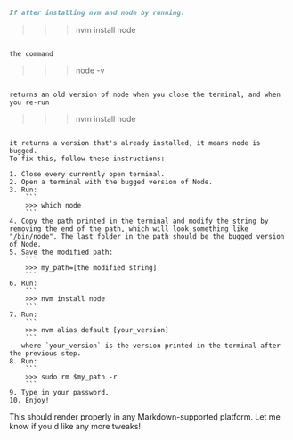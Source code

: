 ```markdown
If after installing nvm and node by running:

```
>>> nvm install node
```

the command

```
>>> node -v
```

returns an old version of node when you close the terminal, and when you re-run

```
>>> nvm install node
```

it returns a version that's already installed, it means node is bugged.  
To fix this, follow these instructions:

1. Close every currently open terminal.
2. Open a terminal with the bugged version of Node.
3. Run:
    ```
    >>> which node
    ```
4. Copy the path printed in the terminal and modify the string by removing the end of the path, which will look something like "/bin/node". The last folder in the path should be the bugged version of Node.
5. Save the modified path:
    ```
    >>> my_path=[the modified string]
    ```
6. Run:
    ```
    >>> nvm install node
    ```
7. Run:
    ```
    >>> nvm alias default [your_version]
    ```
   where `your_version` is the version printed in the terminal after the previous step.
8. Run:
    ```
    >>> sudo rm $my_path -r
    ```
9. Type in your password.
10. Enjoy!
```

This should render properly in any Markdown-supported platform. Let me know if you'd like any more tweaks!
